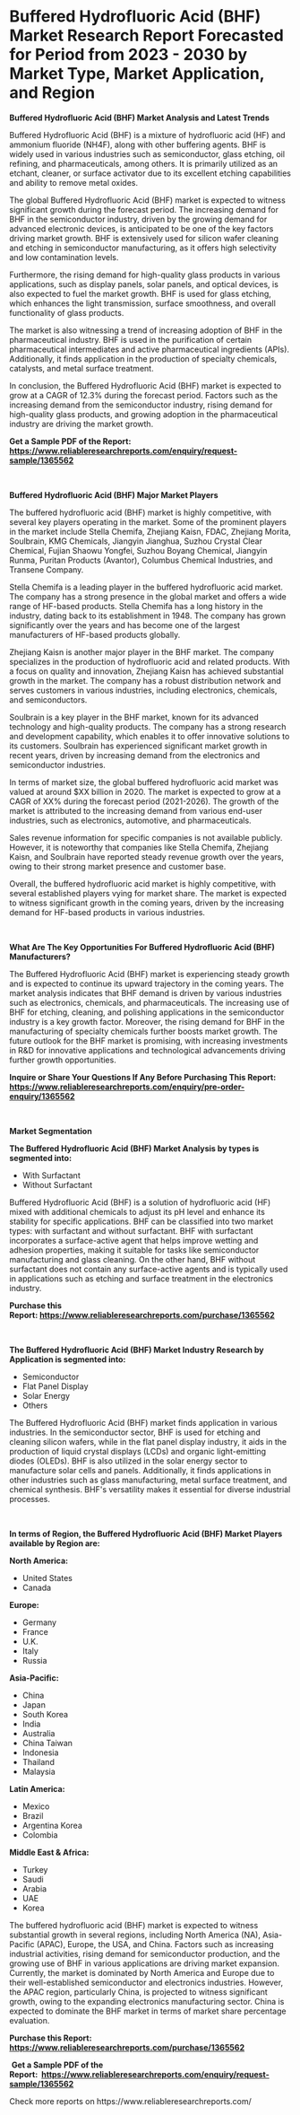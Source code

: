 <p><h1>Buffered Hydrofluoric Acid (BHF) Market Research Report Forecasted for Period from 2023 -  2030 by Market Type, Market Application, and Region</h1></p><p><strong>Buffered Hydrofluoric Acid (BHF) Market Analysis and Latest Trends</strong></p>
<p><p>Buffered Hydrofluoric Acid (BHF) is a mixture of hydrofluoric acid (HF) and ammonium fluoride (NH4F), along with other buffering agents. BHF is widely used in various industries such as semiconductor, glass etching, oil refining, and pharmaceuticals, among others. It is primarily utilized as an etchant, cleaner, or surface activator due to its excellent etching capabilities and ability to remove metal oxides.</p><p>The global Buffered Hydrofluoric Acid (BHF) market is expected to witness significant growth during the forecast period. The increasing demand for BHF in the semiconductor industry, driven by the growing demand for advanced electronic devices, is anticipated to be one of the key factors driving market growth. BHF is extensively used for silicon wafer cleaning and etching in semiconductor manufacturing, as it offers high selectivity and low contamination levels.</p><p>Furthermore, the rising demand for high-quality glass products in various applications, such as display panels, solar panels, and optical devices, is also expected to fuel the market growth. BHF is used for glass etching, which enhances the light transmission, surface smoothness, and overall functionality of glass products.</p><p>The market is also witnessing a trend of increasing adoption of BHF in the pharmaceutical industry. BHF is used in the purification of certain pharmaceutical intermediates and active pharmaceutical ingredients (APIs). Additionally, it finds application in the production of specialty chemicals, catalysts, and metal surface treatment.</p><p>In conclusion, the Buffered Hydrofluoric Acid (BHF) market is expected to grow at a CAGR of 12.3% during the forecast period. Factors such as the increasing demand from the semiconductor industry, rising demand for high-quality glass products, and growing adoption in the pharmaceutical industry are driving the market growth.</p></p>
<p><strong>Get a Sample PDF of the Report:&nbsp; <a href="https://www.reliableresearchreports.com/enquiry/request-sample/1365562">https://www.reliableresearchreports.com/enquiry/request-sample/1365562</a></strong></p>
<p>&nbsp;</p>
<p><strong>Buffered Hydrofluoric Acid (BHF) Major Market Players</strong></p>
<p><p>The buffered hydrofluoric acid (BHF) market is highly competitive, with several key players operating in the market. Some of the prominent players in the market include Stella Chemifa, Zhejiang Kaisn, FDAC, Zhejiang Morita, Soulbrain, KMG Chemicals, Jiangyin Jianghua, Suzhou Crystal Clear Chemical, Fujian Shaowu Yongfei, Suzhou Boyang Chemical, Jiangyin Runma, Puritan Products (Avantor), Columbus Chemical Industries, and Transene Company.</p><p>Stella Chemifa is a leading player in the buffered hydrofluoric acid market. The company has a strong presence in the global market and offers a wide range of HF-based products. Stella Chemifa has a long history in the industry, dating back to its establishment in 1948. The company has grown significantly over the years and has become one of the largest manufacturers of HF-based products globally.</p><p>Zhejiang Kaisn is another major player in the BHF market. The company specializes in the production of hydrofluoric acid and related products. With a focus on quality and innovation, Zhejiang Kaisn has achieved substantial growth in the market. The company has a robust distribution network and serves customers in various industries, including electronics, chemicals, and semiconductors.</p><p>Soulbrain is a key player in the BHF market, known for its advanced technology and high-quality products. The company has a strong research and development capability, which enables it to offer innovative solutions to its customers. Soulbrain has experienced significant market growth in recent years, driven by increasing demand from the electronics and semiconductor industries.</p><p>In terms of market size, the global buffered hydrofluoric acid market was valued at around $XX billion in 2020. The market is expected to grow at a CAGR of XX% during the forecast period (2021-2026). The growth of the market is attributed to the increasing demand from various end-user industries, such as electronics, automotive, and pharmaceuticals.</p><p>Sales revenue information for specific companies is not available publicly. However, it is noteworthy that companies like Stella Chemifa, Zhejiang Kaisn, and Soulbrain have reported steady revenue growth over the years, owing to their strong market presence and customer base.</p><p>Overall, the buffered hydrofluoric acid market is highly competitive, with several established players vying for market share. The market is expected to witness significant growth in the coming years, driven by the increasing demand for HF-based products in various industries.</p></p>
<p>&nbsp;</p>
<p><strong>What Are The Key Opportunities For Buffered Hydrofluoric Acid (BHF) Manufacturers?</strong></p>
<p><p>The Buffered Hydrofluoric Acid (BHF) market is experiencing steady growth and is expected to continue its upward trajectory in the coming years. The market analysis indicates that BHF demand is driven by various industries such as electronics, chemicals, and pharmaceuticals. The increasing use of BHF for etching, cleaning, and polishing applications in the semiconductor industry is a key growth factor. Moreover, the rising demand for BHF in the manufacturing of specialty chemicals further boosts market growth. The future outlook for the BHF market is promising, with increasing investments in R&D for innovative applications and technological advancements driving further growth opportunities.</p></p>
<p><strong>Inquire or Share Your Questions If Any Before Purchasing This Report: <a href="https://www.reliableresearchreports.com/enquiry/pre-order-enquiry/1365562">https://www.reliableresearchreports.com/enquiry/pre-order-enquiry/1365562</a></strong></p>
<p>&nbsp;</p>
<p><strong>Market Segmentation</strong></p>
<p><strong>The Buffered Hydrofluoric Acid (BHF) Market Analysis by types is segmented into:</strong></p>
<p><ul><li>With Surfactant</li><li>Without Surfactant</li></ul></p>
<p><p>Buffered Hydrofluoric Acid (BHF) is a solution of hydrofluoric acid (HF) mixed with additional chemicals to adjust its pH level and enhance its stability for specific applications. BHF can be classified into two market types: with surfactant and without surfactant. BHF with surfactant incorporates a surface-active agent that helps improve wetting and adhesion properties, making it suitable for tasks like semiconductor manufacturing and glass cleaning. On the other hand, BHF without surfactant does not contain any surface-active agents and is typically used in applications such as etching and surface treatment in the electronics industry.</p></p>
<p><strong>Purchase this Report:&nbsp;<a href="https://www.reliableresearchreports.com/purchase/1365562">https://www.reliableresearchreports.com/purchase/1365562</a></strong></p>
<p>&nbsp;</p>
<p><strong>The Buffered Hydrofluoric Acid (BHF) Market Industry Research by Application is segmented into:</strong></p>
<p><ul><li>Semiconductor</li><li>Flat Panel Display</li><li>Solar Energy</li><li>Others</li></ul></p>
<p><p>The Buffered Hydrofluoric Acid (BHF) market finds application in various industries. In the semiconductor sector, BHF is used for etching and cleaning silicon wafers, while in the flat panel display industry, it aids in the production of liquid crystal displays (LCDs) and organic light-emitting diodes (OLEDs). BHF is also utilized in the solar energy sector to manufacture solar cells and panels. Additionally, it finds applications in other industries such as glass manufacturing, metal surface treatment, and chemical synthesis. BHF's versatility makes it essential for diverse industrial processes.</p></p>
<p>&nbsp;</p>
<p><strong>In terms of Region, the Buffered Hydrofluoric Acid (BHF) Market Players available by Region are:</strong></p>
<p>
    <p> <strong> North America: </strong>
        <ul>
            <li>United States</li>
            <li>Canada</li>
        </ul>
        </p> 
    <p> <strong> Europe: </strong>
        <ul>
            <li>Germany</li>
            <li>France</li>
            <li>U.K.</li>
            <li>Italy</li>
            <li>Russia</li>
        </ul>
        </p> 
    <p> <strong> Asia-Pacific: </strong>
        <ul>
            <li>China</li>
            <li>Japan</li>
            <li>South Korea</li>
            <li>India</li>
            <li>Australia</li>
            <li>China Taiwan</li>
            <li>Indonesia</li>
            <li>Thailand</li>
            <li>Malaysia</li>
        </ul>
        </p> 
    <p> <strong> Latin America: </strong>
        <ul>
            <li>Mexico</li>
            <li>Brazil</li>
            <li>Argentina Korea</li>
            <li>Colombia</li>
        </ul>
        </p> 
    <p> <strong> Middle East & Africa: </strong>
        <ul>
            <li>Turkey</li>
            <li>Saudi</li>
            <li>Arabia</li>
            <li>UAE</li>
            <li>Korea</li>
        </ul>
    </p>
    </p>
<p><p>The buffered hydrofluoric acid (BHF) market is expected to witness substantial growth in several regions, including North America (NA), Asia-Pacific (APAC), Europe, the USA, and China. Factors such as increasing industrial activities, rising demand for semiconductor production, and the growing use of BHF in various applications are driving market expansion. Currently, the market is dominated by North America and Europe due to their well-established semiconductor and electronics industries. However, the APAC region, particularly China, is projected to witness significant growth, owing to the expanding electronics manufacturing sector. China is expected to dominate the BHF market in terms of market share percentage evaluation.</p></p>
<p><strong>Purchase this Report: <a href="https://www.reliableresearchreports.com/purchase/1365562">https://www.reliableresearchreports.com/purchase/1365562</a></strong></p>
<p>&nbsp;<strong>Get a Sample PDF of the Report:&nbsp;&nbsp;<a href="https://www.reliableresearchreports.com/enquiry/request-sample/1365562">https://www.reliableresearchreports.com/enquiry/request-sample/1365562</a></strong></p>
<p><strong></strong></p>
<p>Check more reports on https://www.reliableresearchreports.com/</p>
